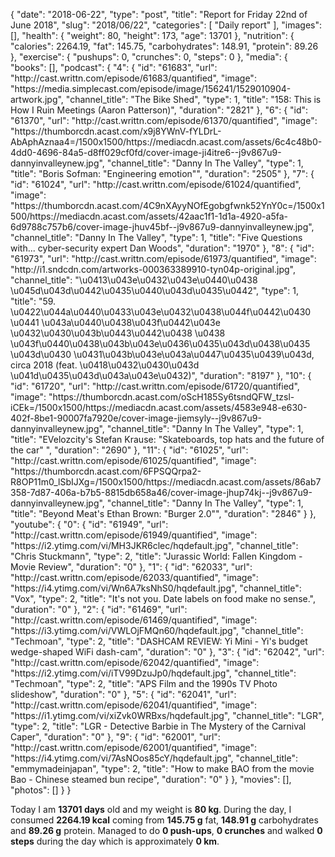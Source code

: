 {
    "date": "2018-06-22",
    "type": "post",
    "title": "Report for Friday 22nd of June 2018",
    "slug": "2018\/06\/22",
    "categories": [
        "Daily report"
    ],
    "images": [],
    "health": {
        "weight": 80,
        "height": 173,
        "age": 13701
    },
    "nutrition": {
        "calories": 2264.19,
        "fat": 145.75,
        "carbohydrates": 148.91,
        "protein": 89.26
    },
    "exercise": {
        "pushups": 0,
        "crunches": 0,
        "steps": 0
    },
    "media": {
        "books": [],
        "podcast": {
            "4": {
                "id": "61683",
                "url": "http:\/\/cast.writtn.com\/episode\/61683\/quantified",
                "image": "https:\/\/media.simplecast.com\/episode\/image\/156241\/1529010904-artwork.jpg",
                "channel_title": "The Bike Shed",
                "type": 1,
                "title": "158: This is How I Ruin Meetings (Aaron Patterson)",
                "duration": "2821"
            },
            "6": {
                "id": "61370",
                "url": "http:\/\/cast.writtn.com\/episode\/61370\/quantified",
                "image": "https:\/\/thumborcdn.acast.com\/x9j8YWnV-fYLDrL-AbAphAznaa4=\/1500x1500\/https:\/\/mediacdn.acast.com\/assets\/6c4c48b0-4dd0-4696-84a5-d8ff029cf0fd\/cover-image-ji4itre6--j9v867u9-dannyinvalleynew.jpg",
                "channel_title": "Danny In The Valley",
                "type": 1,
                "title": "Boris Sofman: \"Engineering emotion\"",
                "duration": "2505"
            },
            "7": {
                "id": "61024",
                "url": "http:\/\/cast.writtn.com\/episode\/61024\/quantified",
                "image": "https:\/\/thumborcdn.acast.com\/4C9nXAyyNOfEgobgfwnk52YnY0c=\/1500x1500\/https:\/\/mediacdn.acast.com\/assets\/42aac1f1-1d1a-4920-a5fa-6d9788c757b6\/cover-image-jhuv45bf--j9v867u9-dannyinvalleynew.jpg",
                "channel_title": "Danny In The Valley",
                "type": 1,
                "title": "Five Questions with... cyber-security expert Dan Woods",
                "duration": "1970"
            },
            "8": {
                "id": "61973",
                "url": "http:\/\/cast.writtn.com\/episode\/61973\/quantified",
                "image": "http:\/\/i1.sndcdn.com\/artworks-000363389910-tyn04p-original.jpg",
                "channel_title": "\u0413\u043e\u0432\u043e\u0440\u0438 \u045d\u043d\u0442\u0435\u0440\u043d\u0435\u0442",
                "type": 1,
                "title": "59. \u0422\u044a\u0440\u0433\u043e\u0432\u0438\u044f\u0442\u0430 \u0441 \u043a\u0440\u0438\u043f\u0442\u043e \u0432\u0430\u043b\u0443\u0442\u0438 \u0438 \u043f\u0440\u0438\u043b\u043e\u0436\u0435\u043d\u0438\u0435 \u043d\u0430 \u0431\u043b\u043e\u043a\u0447\u0435\u0439\u043d, circa 2018 (feat. \u0418\u0432\u0430\u043d \u041d\u0435\u043d\u043a\u043e\u0432)",
                "duration": "8197"
            },
            "10": {
                "id": "61720",
                "url": "http:\/\/cast.writtn.com\/episode\/61720\/quantified",
                "image": "https:\/\/thumborcdn.acast.com\/oScH185Sy6tsndQFW_tzsl-iCEk=\/1500x1500\/https:\/\/mediacdn.acast.com\/assets\/4583e948-e630-402f-8be1-90007fa7920e\/cover-image-jiemsyly--j9v867u9-dannyinvalleynew.jpg",
                "channel_title": "Danny In The Valley",
                "type": 1,
                "title": "EVelozcity's Stefan Krause: \"Skateboards, top hats and the future of the car\" ",
                "duration": "2690"
            },
            "11": {
                "id": "61025",
                "url": "http:\/\/cast.writtn.com\/episode\/61025\/quantified",
                "image": "https:\/\/thumborcdn.acast.com\/6FPSQQrpa2-R8OP11m0_lSbIJXg=\/1500x1500\/https:\/\/mediacdn.acast.com\/assets\/86ab7358-7d87-406a-b7b5-8815db658a46\/cover-image-jhup74kj--j9v867u9-dannyinvalleynew.jpg",
                "channel_title": "Danny In The Valley",
                "type": 1,
                "title": "Beyond Meat's Ethan Brown: \"Burger 2.0\"",
                "duration": "2846"
            }
        },
        "youtube": {
            "0": {
                "id": "61949",
                "url": "http:\/\/cast.writtn.com\/episode\/61949\/quantified",
                "image": "https:\/\/i2.ytimg.com\/vi\/MH3JKR6clec\/hqdefault.jpg",
                "channel_title": "Chris Stuckmann",
                "type": 2,
                "title": "Jurassic World: Fallen Kingdom - Movie Review",
                "duration": "0"
            },
            "1": {
                "id": "62033",
                "url": "http:\/\/cast.writtn.com\/episode\/62033\/quantified",
                "image": "https:\/\/i4.ytimg.com\/vi\/Wn6A7ksNhS0\/hqdefault.jpg",
                "channel_title": "Vox",
                "type": 2,
                "title": "It's not you. Date labels on food make no sense.",
                "duration": "0"
            },
            "2": {
                "id": "61469",
                "url": "http:\/\/cast.writtn.com\/episode\/61469\/quantified",
                "image": "https:\/\/i3.ytimg.com\/vi\/VWLOjFMQn60\/hqdefault.jpg",
                "channel_title": "Techmoan",
                "type": 2,
                "title": "DASHCAM REVIEW: Yi Mini - Yi's budget wedge-shaped WiFi dash-cam",
                "duration": "0"
            },
            "3": {
                "id": "62042",
                "url": "http:\/\/cast.writtn.com\/episode\/62042\/quantified",
                "image": "https:\/\/i2.ytimg.com\/vi\/iTV99DzuJp0\/hqdefault.jpg",
                "channel_title": "Techmoan",
                "type": 2,
                "title": "APS Film and the 1990s TV Photo slideshow",
                "duration": "0"
            },
            "5": {
                "id": "62041",
                "url": "http:\/\/cast.writtn.com\/episode\/62041\/quantified",
                "image": "https:\/\/i1.ytimg.com\/vi\/xiZvk0WRBxs\/hqdefault.jpg",
                "channel_title": "LGR",
                "type": 2,
                "title": "LGR - Detective Barbie in The Mystery of the Carnival Caper",
                "duration": "0"
            },
            "9": {
                "id": "62001",
                "url": "http:\/\/cast.writtn.com\/episode\/62001\/quantified",
                "image": "https:\/\/i4.ytimg.com\/vi\/7AsNOos85cY\/hqdefault.jpg",
                "channel_title": "emmymadeinjapan",
                "type": 2,
                "title": "How to make BAO from the movie Bao - Chinese steamed bun recipe",
                "duration": "0"
            }
        },
        "movies": [],
        "photos": []
    }
}

Today I am <strong>13701 days</strong> old and my weight is <strong>80 kg</strong>. During the day, I consumed <strong>2264.19 kcal</strong> coming from <strong>145.75 g</strong> fat, <strong>148.91 g</strong> carbohydrates and <strong>89.26 g</strong> protein. Managed to do <strong>0 push-ups</strong>, <strong>0 crunches</strong> and walked <strong>0 steps</strong> during the day which is approximately <strong>0 km</strong>.